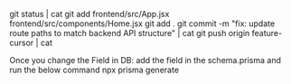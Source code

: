 git status | cat
git add frontend/src/App.jsx frontend/src/components/Home.jsx 
git add .
git commit -m "fix: update route paths to match backend API structure" | cat
git push origin feature-cursor | cat

Once you change the Field in DB: add the field in the schema.prisma and run the below command
npx prisma generate
